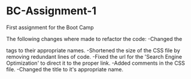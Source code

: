 # BC-Assignment-1
First assignment for the Boot Camp


The following changes where made to refactor the code:
-Changed the <div> tags to their appropriate names.
-Shortened the size of the CSS file by removing redundant lines of code.
-Fixed the url for the 'Search Engine Optimization' to direct it to the proper link.
-Added comments in the CSS file.
-Changed the title to it's appropriate name.
  
